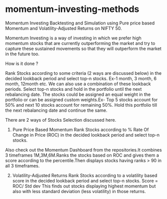 # momentum-investing-methods
Momentum Investing Backtesting and Simulation using Pure price based Momentum and Volatility-Adjusted Returns on NIFTY 50.

Momentum Investing is a way of investing in which we prefer high momentum stocks that are currently outperforming the market and try to capture these sustained movements so that they will outperform the market in the future too.

How is it done ?

Rank Stocks according to some criteria (2 ways are discussed below) in the decided lookback period and select top-n stocks. Ex-1 month, 3 month, 6 month, 12month etc. We can also use a combination of these lookback periods. Select top-n stocks and hold in the portfolio until the next rebalancing date. The stocks could be assigned an equal weight in the portfolio or can be assigned custom weights.Ex- Top 5 stocks account for 50% and next 10 stocks account for remaining 50%. Hold this portfolio till the next rebalancing date and continue the same.


There are 2 ways of Stocks Selection discussed here.
1) Pure Price Based Momentum
Rank Stocks according to % Rate Of Change in Price (ROC) in the decided lookback period and select top-n stocks.

Also check out the Momentum Dashboard from the repositories.It combines 3 timeframes 1M,3M,6M.Ranks the stocks based on ROC and gives them a score according to the percentile.Then displays stocks having ranks > 90 in all 3 timeframes.

2) Volatility-Adjusted Returns
Rank Stocks according to a volatility based score in the decided lookback period and select top-n stocks.
Score = ROC/ Std dev
This finds out stocks displaying highest momentum but also with less standard deviation (less volatility) in those returns.



